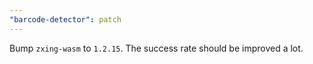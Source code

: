 ```yaml
---
"barcode-detector": patch
---
```


Bump `zxing-wasm` to `1.2.15`. The success rate should be improved a lot.
